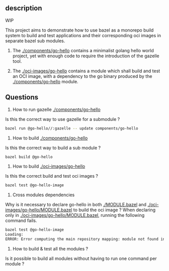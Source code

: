 description
-----------

WIP

This project aims to demonstrate how to use bazel as a monorepo build system
to build and test applications and their corresponding oci images in separate
bazel sub modules.


1. The [./components/go-hello](./components/go-hello) contains a minimalist golang hello world project,
yet with enough code to require the introduction of the gazelle tool.

1. The [./oci-images/go-hello](./oci-images/go-hello) contains a module which shall build and test
an OCI image, with a dependency to the go binary produced by the [./components/go-hello](./components/go-hello)
module.


Questions
---------

1. How to run gazelle [./components/go-hello](./components/go-hello)

Is this the correct way to use gazelle for a submodule ?

``` sh
bazel run @go-hello//:gazelle -- update components/go-hello 
```


1. How to build [./components/go-hello](./components/go-hello)

Is this the correct way to build a sub module ?

``` sh
bazel build @go-hello
```

1. How to build [./oci-images/go-hello](./oci-images/go-hello)

Is this the correct build and test oci images ?

``` sh
bazel test @go-hello-image
```

1. Cross modules dependencies

Why is it necessary to declare go-hello in both [./MODULE.bazel](./MODULE.bazel) and [./oci-images/go-hello/MODULE.bazel](./oci-images/go-hello/MODULE.bazel) to build the oci image ? 
When declaring only in  [./oci-images/go-hello/MODULE.bazel](./oci-images/go-hello/MODULE.bazel), running the following command fails.

``` sh
bazel test @go-hello-image
Loading: 
ERROR: Error computing the main repository mapping: module not found in registries: go-hello@_
```


1. How to build &  test all the modules ?

Is it possible to build all modules without having to run one command per module ?
